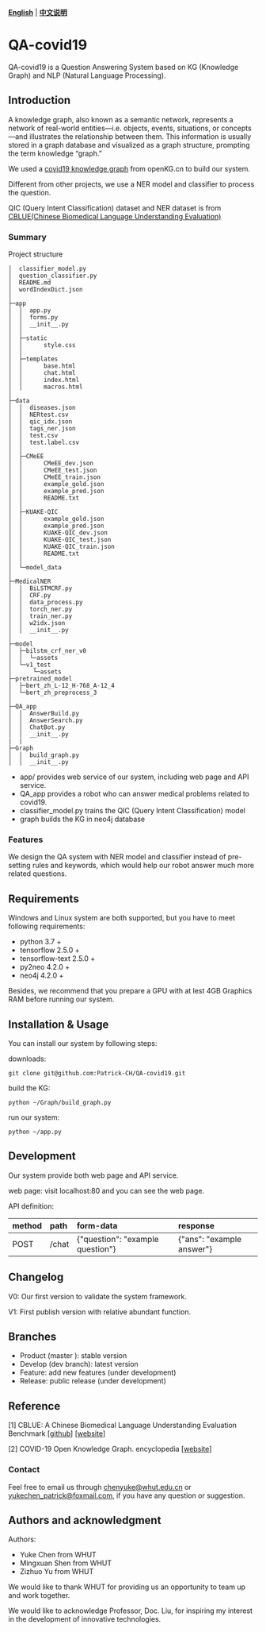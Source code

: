 [**English**](README.md) | [**中文说明**](README_ZH.md)

# QA-covid19

QA-covid19 is a Question Answering System based on KG (Knowledge Graph) and NLP (Natural Language Processing).



## Introduction

A knowledge graph, also known as a semantic network, represents a network of real-world entities—i.e. objects, events, situations, or concepts—and illustrates the relationship between them. This information is usually stored in a graph database and visualized as a graph structure, prompting the term knowledge “graph.”

We used a [covid19 knowledge graph](http://openkg.cn/dataset/covid-19-baike) from openKG.cn to build our system.

Different from other projects, we use a NER model and classifier to process the question.

QIC (Query Intent Classification) dataset and NER dataset is from [CBLUE(Chinese Biomedical Language Understanding Evaluation)](https://tianchi.aliyun.com/cblue) 



### Summary 

Project structure

```file tree
│  classifier_model.py
│  question_classifier.py
│  README.md
│  wordIndexDict.json
│
├─app
│  │  app.py
│  │  forms.py
│  │  __init__.py
│  │
│  ├─static
│  │      style.css
│  │
│  ├─templates
│  │      base.html
│  │      chat.html
│  │      index.html
│  │      macros.html
│
├─data
│  │  diseases.json
│  │  NERtest.csv
│  │  qic_idx.json
│  │  tags_ner.json
│  │  test.csv
│  │  test.label.csv
│  │
│  ├─CMeEE
│  │      CMeEE_dev.json
│  │      CMeEE_test.json
│  │      CMeEE_train.json
│  │      example_gold.json
│  │      example_pred.json
│  │      README.txt
│  │
│  ├─KUAKE-QIC
│  │      example_gold.json
│  │      example_pred.json
│  │      KUAKE-QIC_dev.json
│  │      KUAKE-QIC_test.json
│  │      KUAKE-QIC_train.json
│  │      README.txt
│  │
│  └─model_data
│
├─MedicalNER
│  │  BiLSTMCRF.py
│  │  CRF.py
│  │  data_process.py
│  │  torch_ner.py
│  │  train_ner.py
│  │  w2idx.json
│  │  __init__.py
│
├─model
│  ├─bilstm_crf_ner_v0
│  │  └─assets
│  └─v1_test
│      └─assets
├─pretrained_model
│  ├─bert_zh_L-12_H-768_A-12_4
│  └─bert_zh_preprocess_3
│
├─QA_app
│  │  AnswerBuild.py
│  │  AnswerSearch.py
│  │  ChatBot.py
│  │  __init__.py
|  |
├─Graph
│  │  build_graph.py
│  │  __init__.py
```



- app/  		 provides web service of our system, including web page and API service.
- QA_app 	provides a robot who can answer medical problems related to covid19.
-  classifier_model.py	 trains the QIC (Query Intent Classification) model
- graph  	  builds the KG in neo4j database



### Features 

We design the QA system with NER model and classifier instead of pre-setting rules and keywords, which would help our robot answer much more related questions.



## Requirements 

Windows and Linux system are both supported, but you have to meet following requirements:

- python 3.7 +
- tensorflow 2.5.0 +
- tensorflow-text 2.5.0 +
- py2neo 4.2.0 +
- neo4j 4.2.0  +

Besides, we recommend that you prepare a GPU with at lest 4GB Graphics RAM before running our system.



## Installation & Usage 

You can install our system by following steps:

downloads:

`git clone git@github.com:Patrick-CH/QA-covid19.git`

build the KG:

`python ~/Graph/build_graph.py`

run our system:

`python ~/app.py `



## Development 

Our system provide both web page and API service.

web page:	visit localhost:80 and you can see the web page.

API definition:

| method | path  | form-data                        | response                  |
| :----- | :---- | :------------------------------- | :------------------------ |
| POST   | /chat | {"question": "example question"} | {"ans": "example answer"} |



## Changelog

V0: Our first version to validate the system framework.

V1: First publish version with relative abundant function.



## Branches

- Product (master ): stable version
- Develop (dev branch): latest version
- Feature: add new features (under development)
- Release: public release (under development)



## Reference

[1] CBLUE: A Chinese Biomedical Language Understanding Evaluation Benchmark [[github](https://github.com/CBLUEbenchmark/CBLUE)] [[website](https://tianchi.aliyun.com/cblue)]

[2] COVID-19 Open Knowledge Graph. encyclopedia [[website](http://openkg.cn/dataset/covid-19-baike)]



### Contact 

Feel free to email us through chenyuke@whut.edu.cn or yukechen_patrick@foxmail.com, if you have any question or suggestion.



## Authors and acknowledgment

Authors:

- Yuke Chen 			from WHUT
- Mingxuan Shen    from WHUT
- Zizhuo Yu              from WHUT



We would like to thank WHUT for providing us an opportunity to team up and work together.

We would like to acknowledge Professor, Doc. Liu, for inspiring my interest in the development of innovative technologies.
